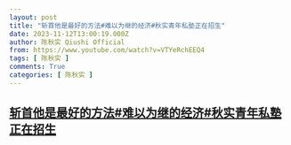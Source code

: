 ```yaml
---
layout: post
title: "斩首他是最好的方法#难以为继的经济#秋实青年私塾正在招生"
date: 2023-11-12T13:00:19.000Z
author: 陈秋实 Qiushi Official
from: https://www.youtube.com/watch?v=VTYeRchEEQ4
tags: [ 陈秋实 ]
comments: True
categories: [ 陈秋实 ]
---
```

<!--1699794019000-->
[斩首他是最好的方法#难以为继的经济#秋实青年私塾正在招生](https://www.youtube.com/watch?v=VTYeRchEEQ4)
------

<div>

</div>
